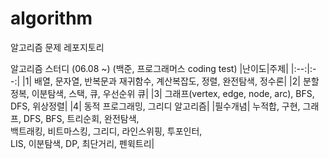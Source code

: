 # algorithm
알고리즘 문제 레포지토리

알고리즘 스터디 (06.08 ~)
(백준, 프로그래머스 coding test)
|난이도|주제|
|:--:|:--:|
|1|	배열, 문자열, 반복문과 재귀함수, 계산복잡도, 정렬, 완전탐색, 정수론|
|2|	분할정복, 이분탐색, 스택, 큐, 우선순위 큐|
|3|	그래프(vertex, edge, node, arc), BFS, DFS, 위상정렬|
|4|	동적 프로그래밍, 그리디 알고리즘|
|필수개념|	누적합, 구현, 그래프, DFS, BFS, 트리순회, 완전탐색,</br>백트래킹, 비트마스킹, 그리디, 라인스위핑, 투포인터,</br> LIS, 이분탐색, DP, 최단거리, 펜윅트리|
